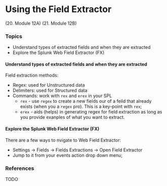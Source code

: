 # Using the Field Extractor
(20. Module 12A)
(21. Module 12B)
### Topics
* Understand types of extracted fields and when they are extracted
* Explore the Splunk Web Field Extractor (FX)


#### Understand types of extracted fields and when they are extracted
Field extraction methods:
* Regex: used for Unstructured data
* Delimiters: used for Structured data
* Commands: work with `rex` and `erex` in your SPL
    * `rex` - use `regex` to create a new fields our of a feild that already exists (when you a `regex` pro). This is a key-point with `rex`;
    * `erex` - aids (helps) in generating regex for field extraction as long as you provide exanples of what you want to extract.

#### Explore the Splunk Web Field Extractor (FX)
There are a few ways to nvigate to Web Field Extractor:
* Settings -> Fields -> Fields Extractions -> Open Field Extractor
* Jump to it from your events action drop down menu;


  
### References
TODO

